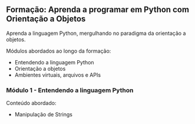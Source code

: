## Formação: Aprenda a programar em Python com Orientação a Objetos

Aprenda a linguagem Python, mergulhando no paradigma da orientação a objetos.

Módulos abordados ao longo da formação:
- Entendendo a linguagem Python
- Orientação a objetos
- Ambientes virtuais, arquivos e APIs


### Módulo 1 - Entendendo a linguagem Python
Conteúdo abordado:
  * Manipulação de Strings
